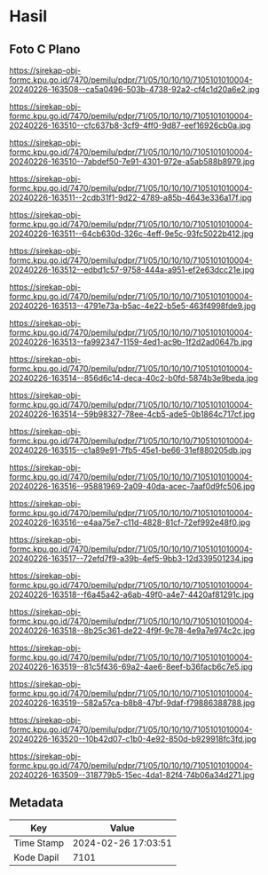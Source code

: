# Hasil

## Foto C Plano

https://sirekap-obj-formc.kpu.go.id/7470/pemilu/pdpr/71/05/10/10/10/7105101010004-20240226-163508--ca5a0496-503b-4738-92a2-cf4c1d20a6e2.jpg

https://sirekap-obj-formc.kpu.go.id/7470/pemilu/pdpr/71/05/10/10/10/7105101010004-20240226-163510--cfc637b8-3cf9-4ff0-9d87-eef16926cb0a.jpg

https://sirekap-obj-formc.kpu.go.id/7470/pemilu/pdpr/71/05/10/10/10/7105101010004-20240226-163510--7abdef50-7e91-4301-972e-a5ab588b8979.jpg

https://sirekap-obj-formc.kpu.go.id/7470/pemilu/pdpr/71/05/10/10/10/7105101010004-20240226-163511--2cdb31f1-9d22-4789-a85b-4643e336a17f.jpg

https://sirekap-obj-formc.kpu.go.id/7470/pemilu/pdpr/71/05/10/10/10/7105101010004-20240226-163511--64cb630d-326c-4eff-9e5c-93fc5022b412.jpg

https://sirekap-obj-formc.kpu.go.id/7470/pemilu/pdpr/71/05/10/10/10/7105101010004-20240226-163512--edbd1c57-9758-444a-a951-ef2e63dcc21e.jpg

https://sirekap-obj-formc.kpu.go.id/7470/pemilu/pdpr/71/05/10/10/10/7105101010004-20240226-163513--4791e73a-b5ac-4e22-b5e5-463f4998fde9.jpg

https://sirekap-obj-formc.kpu.go.id/7470/pemilu/pdpr/71/05/10/10/10/7105101010004-20240226-163513--fa992347-1159-4ed1-ac9b-1f2d2ad0647b.jpg

https://sirekap-obj-formc.kpu.go.id/7470/pemilu/pdpr/71/05/10/10/10/7105101010004-20240226-163514--856d6c14-deca-40c2-b0fd-5874b3e9beda.jpg

https://sirekap-obj-formc.kpu.go.id/7470/pemilu/pdpr/71/05/10/10/10/7105101010004-20240226-163514--59b98327-78ee-4cb5-ade5-0b1864c717cf.jpg

https://sirekap-obj-formc.kpu.go.id/7470/pemilu/pdpr/71/05/10/10/10/7105101010004-20240226-163515--c1a89e91-7fb5-45e1-be66-31ef880205db.jpg

https://sirekap-obj-formc.kpu.go.id/7470/pemilu/pdpr/71/05/10/10/10/7105101010004-20240226-163516--95881969-2a09-40da-acec-7aaf0d9fc506.jpg

https://sirekap-obj-formc.kpu.go.id/7470/pemilu/pdpr/71/05/10/10/10/7105101010004-20240226-163516--e4aa75e7-c11d-4828-81cf-72ef992e48f0.jpg

https://sirekap-obj-formc.kpu.go.id/7470/pemilu/pdpr/71/05/10/10/10/7105101010004-20240226-163517--72efd7f9-a39b-4ef5-9bb3-12d339501234.jpg

https://sirekap-obj-formc.kpu.go.id/7470/pemilu/pdpr/71/05/10/10/10/7105101010004-20240226-163518--f6a45a42-a6ab-49f0-a4e7-4420af81291c.jpg

https://sirekap-obj-formc.kpu.go.id/7470/pemilu/pdpr/71/05/10/10/10/7105101010004-20240226-163518--8b25c361-de22-4f9f-9c78-4e9a7e974c2c.jpg

https://sirekap-obj-formc.kpu.go.id/7470/pemilu/pdpr/71/05/10/10/10/7105101010004-20240226-163519--81c5f436-69a2-4ae6-8eef-b36facb6c7e5.jpg

https://sirekap-obj-formc.kpu.go.id/7470/pemilu/pdpr/71/05/10/10/10/7105101010004-20240226-163519--582a57ca-b8b8-47bf-9daf-f79886388788.jpg

https://sirekap-obj-formc.kpu.go.id/7470/pemilu/pdpr/71/05/10/10/10/7105101010004-20240226-163520--10b42d07-c1b0-4e92-850d-b929918fc3fd.jpg

https://sirekap-obj-formc.kpu.go.id/7470/pemilu/pdpr/71/05/10/10/10/7105101010004-20240226-163509--318779b5-15ec-4da1-82f4-74b06a34d271.jpg


## Metadata

| Key        | Value               |
| ---------- | ------------------- |
| Time Stamp | 2024-02-26 17:03:51 |
| Kode Dapil | 7101                |



